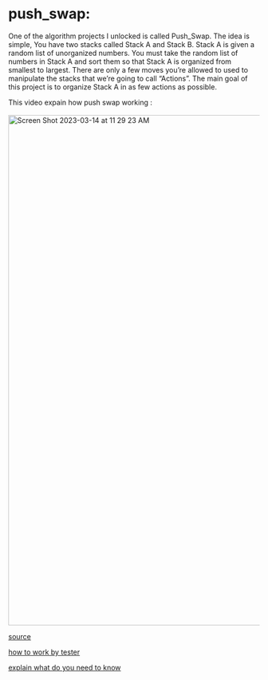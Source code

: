 # push_swap:

One of the algorithm projects I unlocked is called Push_Swap. The idea is simple, You have two stacks called Stack A and Stack B. Stack A is given a random list of unorganized numbers. You must take the random list of numbers in Stack A and sort them so that Stack A is organized from smallest to largest. There are only a few moves you’re allowed to used to manipulate the stacks that we’re going to call “Actions”. The main goal of this project is to organize Stack A in as few actions as possible.

This video expain how push swap working : <br><br>
<a href="https://www.youtube.com/watch?v=ywWBy6J5gz8">
<img width="1023" alt="Screen Shot 2023-03-14 at 11 29 23 AM" src="https://user-images.githubusercontent.com/80540449/224972738-6d26c17a-0e84-4404-93a9-0caaa79dda78.png">
</a>

<a href="https://medium.com/@jamierobertdawson/push-swap-the-least-amount-of-moves-with-two-stacks-d1e76a71789a">source</a>

<a href="https://www.youtube.com/watch?v=2aMrmWOgLvU">how to work by tester</a>

<a href="https://miro.com/welcomeonboard/UDJnZnA4MkFINHNuR2JhUHdnR2FyS3dLaDRLVnZuUERONEowWTdPQnJLR3I1ZFo4WWhyTmZWNUhzMjBudGNUdXwzNDU4NzY0NTM5MDg3OTIwNDMwfDI=?share_link_id=805953916695">explain what do you need to know</a> 
